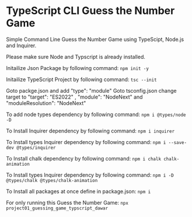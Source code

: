 # TypeScript CLI Guess the Number Game
 Simple Command Line Guess the Number Game using TypeScipt, Node.js and Inquirer.

Please make sure Node and Typscript is already installed.

Initailize Json Package by following command:
        `npm init -y`

Initailize TypeScript Project by following command:
        `tsc --init`

Goto packge.json and add  "type": "module"
Goto tsconfig.json change target to "target": "ES2022" , "module": "NodeNext" and "moduleResolution": "NodeNext"

To add node types dependency by following command:
        `npm i @types/node -D`

To Install Inquirer dependency by following command:
        `npm i inquirer`

To Install types Inquirer dependency by following command:
        `npm i --save-dev @types/inquirer`

To Install chalk dependency by following command:
        `npm i chalk chalk-animation`

To Install types Inquirer dependency by following command:
        `npm i -D @types/chalk @types/chalk-animation`

To Install all packages at once define in package.json:
        `npm i`

For only running this Guess the Number Game:
        `npx project01_guessing_game_typscript_dawar`
